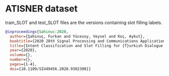 # ATISNER dataset

train_SLOT and test_SLOT files are the versions containing slot filling labels.

```bibtex
@inproceedings{Sahinuc:2020,
  author={Şahinuç, Furkan and Yücesoy, Veysel and Koç, Aykut},
  booktitle={2020 28th Signal Processing and Communications Applications Conference (SIU)},
  title={Intent Classification and Slot Filling for {T}urkish Dialogue Systems},
  year={2020},
  volume={},
  number={},
  pages={1-4},
  doi={10.1109/SIU49456.2020.9302308}}
```
